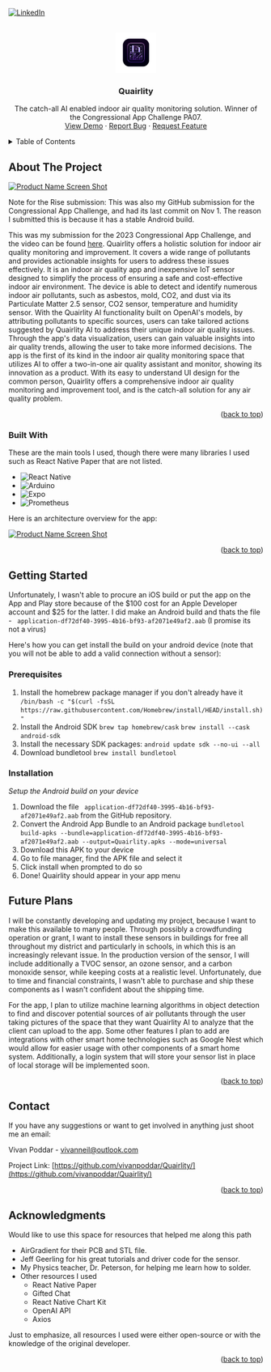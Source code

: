 
<!-- Improved compatibility of back to top link: See: https://github.com/othneildrew/Best-README-Template/pull/73 -->
<a name="readme-top"></a>
<!--
*** Thanks for checking out the Best-README-Template. If you have a suggestion
*** that would make this better, please fork the repo and create a pull request
*** or simply open an issue with the tag "enhancement".
*** Don't forget to give the project a star!
*** Thanks again! Now go create something AMAZING! :D
-->



<!-- PROJECT SHIELDS -->
<!--
*** I'm using markdown "reference style" links for readability.
*** Reference links are enclosed in brackets [ ] instead of parentheses ( ).
*** See the bottom of this document for the declaration of the reference variables
*** for contributors-url, forks-url, etc. This is an optional, concise syntax you may use.
*** https://www.markdownguide.org/basic-syntax/#reference-style-links
-->
[![LinkedIn][linkedin-shield]][linkedin-url]



<!-- PROJECT LOGO -->
<br />
<div align="center">
  <a href="https://github.com/vivanpoddar/Quairlity">
    <img src="assets/splash.png" alt="Logo" width="80" height="80">
  </a>

  <h3 align="center">Quairlity</h3>

  <p align="center">
    The catch-all AI enabled indoor air quality monitoring solution. Winner of the Congressional App Challenge PA07.
    <br />
    <a href="https://github.com/vivanpoddar/Quairlity">View Demo</a>
    ·
    <a href="https://github.com/vivanpoddar/Quairlity/issues">Report Bug</a>
    ·
    <a href="https://github.com/vivanpoddar/Quairlity/issues">Request Feature</a>
  </p>
</div>



<!-- TABLE OF CONTENTS -->
<details>
  <summary>Table of Contents</summary>
  <ol>
    <li>
      <a href="#about-the-project">About The Project</a>
      <ul>
        <li><a href="#built-with">Built With</a></li>
      </ul>
    </li>
    <li>
      <a href="#getting-started">Getting Started</a>
      <ul>
        <li><a href="#prerequisites">Prerequisites</a></li>
        <li><a href="#installation">Installation</a></li>
      </ul>
    </li>
    <li><a href="#usage">Future Plans</a></li>
    <li><a href="#contact">Contact</a></li>
  </ol>
</details>



<!-- ABOUT THE PROJECT -->
## About The Project

[![Product Name Screen Shot][product-screenshot]](https://github.com/vivanpoddar/Quairlity/blob/main/github_assets/introducing.png)

Note for the Rise submission: This was also my GitHub submission for the Congressional App Challenge, and had its last commit on Nov 1. The reason I submitted this is because it has a stable Android build.

This was my submission for the 2023 Congressional App Challenge, and the video can be found [here](https://www.youtube.com/watch?v=OwDTL8u8CW4&feature=youtu.be). Quairlity offers a holistic solution for indoor air quality monitoring and improvement. It covers a wide range of pollutants and provides actionable insights for users to address these issues effectively. It is an indoor air quality app and inexpensive IoT sensor designed to simplify the process of ensuring a safe and cost-effective indoor air environment. The device is able to detect and identify numerous indoor air pollutants, such as asbestos, mold, CO2, and dust via its Particulate Matter 2.5 sensor, CO2 sensor, temperature and humidity sensor. With the Quairlity AI functionality built on OpenAI's models, by attributing pollutants to specific sources, users can take tailored actions suggested by Quairlity AI to address their unique indoor air quality issues. Through the app's data visualization, users can gain valuable insights into air quality trends, allowing the user to take more informed decisions. The app is the first of its kind in the indoor air quality monitoring space that utilizes AI to offer a two-in-one air quality assistant and monitor, showing its innovation as a product. With its easy to understand UI design for the common person, Quairlity offers a comprehensive indoor air quality monitoring and improvement tool, and is the catch-all solution for any air quality problem. 

<p align="right">(<a href="#readme-top">back to top</a>)</p>



### Built With

These are the main tools I used, though there were many libraries I used such as React Native Paper that are not listed.

* ![React Native](https://img.shields.io/badge/react_native-%2320232a.svg?style=for-the-badge&logo=react&logoColor=%2361DAFB)
* ![Arduino](https://img.shields.io/badge/-Arduino-00979D?style=for-the-badge&logo=Arduino&logoColor=white)
* ![Expo](https://img.shields.io/badge/expo-1C1E24?style=for-the-badge&logo=expo&logoColor=#D04A37)
* ![Prometheus](https://img.shields.io/badge/Prometheus-E6522C?style=for-the-badge&logo=Prometheus&logoColor=white)

Here is an architecture overview for the app:

[![Product Name Screen Shot][product-diagram]](https://github.com/vivanpoddar/Quairlity/blob/main/github_assets/archchart.png)

<p align="right">(<a href="#readme-top">back to top</a>)</p>



<!-- GETTING STARTED -->
## Getting Started

Unfortunately, I wasn't able to procure an iOS build or put the app on the App and Play store because of the $100 cost for an Apple Developer account and $25 for the latter. I did make an Android build and thats the file - ``` application-df72df40-3995-4b16-bf93-af2071e49af2.aab``` (I promise its not a virus)

Here's how you can get install the build on your android device (note that you will not be able to add a valid connection without a sensor):

### Prerequisites
1. Install the homebrew package manager if you don't already have it
```/bin/bash -c "$(curl -fsSL https://raw.githubusercontent.com/Homebrew/install/HEAD/install.sh)"```
2. Install the Android SDK
```brew tap homebrew/cask``` 
```brew install --cask android-sdk```
3. Install the necessary SDK packages:
```android update sdk --no-ui --all```
4. Download bundletool
```brew install bundletool```

### Installation

_Setup the Android build on your device_
1. Download the file ``` application-df72df40-3995-4b16-bf93-af2071e49af2.aab``` from the GitHub repository.
2. Convert the Android App Bundle to an Android package
```bundletool build-apks --bundle=application-df72df40-3995-4b16-bf93-af2071e49af2.aab --output=Quairlity.apks --mode=universal```
3. Download this APK to your device
4. Go to file manager, find the APK file and select it
5. Click install when prompted to do so
6. Done! Quairlity should appear in your app menu

<!-- USAGE EXAMPLES -->
## Future Plans


I will be constantly developing and updating my project, because I want to make this available to many people. Through possibly a crowdfunding operation or grant, I want to install these sensors in buildings for free all throughout my district and particularly in schools, in which this is an increasingly relevant issue. In the production version of the sensor, I will include additionally a TVOC sensor, an ozone sensor, and a carbon monoxide sensor, while keeping costs at a realistic level. Unfortunately, due to time and financial constraints, I wasn't able to purchase and ship these components as I wasn't confident about the shipping time. 

For the app, I plan to utilize machine learning algorithms in object detection to find and discover potential sources of air pollutants through the user taking pictures of the space that they want Quairlity AI to analyze that the client can upload to the app. Some other features I plan to add are integrations with other smart home technologies such as Google Nest which would allow for easier usage with other components of a smart home system. Additionally, a login system that will store your sensor list in place of local storage will be implemented soon.

<p align="right">(<a href="#readme-top">back to top</a>)</p>

<!-- CONTACT -->
## Contact
If you have any suggestions or want to get involved in anything just shoot me an email:

Vivan Poddar - vivanneil@outlook.com

Project Link: [https://github.com/vivanpoddar/Quairlity/](https://github.com/vivanpoddar/Quairlity/)

<p align="right">(<a href="#readme-top">back to top</a>)</p>



<!-- ACKNOWLEDGMENTS -->
## Acknowledgments

Would like to use this space for resources that helped me along this path

* AirGradient for their PCB and STL file.
* Jeff Geerling for his great tutorials and driver code for the sensor.
* My Physics teacher, Dr. Peterson, for helping me learn how to solder.
* Other resources I used
	* React Native Paper
	* Gifted Chat
	* React Native Chart Kit
	* OpenAI API
	* Axios

Just to emphasize, all resources I used were either open-source or with the knowledge of the original developer.

<p align="right">(<a href="#readme-top">back to top</a>)</p>



<!-- MARKDOWN LINKS & IMAGES -->
<!-- https://www.markdownguide.org/basic-syntax/#reference-style-links -->
[contributors-shield]: https://img.shields.io/github/contributors/othneildrew/Best-README-Template.svg?style=for-the-badge
[contributors-url]: https://github.com/vivanpoddar/Quairlity/graphs/contributors
[forks-shield]: https://img.shields.io/github/forks/othneildrew/Best-README-Template.svg?style=for-the-badge
[forks-url]: https://github.com/vivanpoddar/Quairlity/network/members
[stars-shield]: https://img.shields.io/github/stars/othneildrew/Best-README-Template.svg?style=for-the-badge
[stars-url]:https://github.com/vivanpoddar/Quairlity/stargazers
[issues-shield]: https://img.shields.io/github/issues/othneildrew/Best-README-Template.svg?style=for-the-badge
[issues-url]: https://github.com/vivanpoddar/Quairlity/issues
[linkedin-shield]: https://img.shields.io/badge/-LinkedIn-black.svg?style=for-the-badge&logo=linkedin&colorB=555
[linkedin-url]: https://linkedin.com/in/vivanpoddar
[product-screenshot]: https://github.com/vivanpoddar/Quairlity/blob/main/github_assets/introducing.png
[product-diagram]: https://github.com/vivanpoddar/Quairlity/blob/main/github_assets/archchart.png

